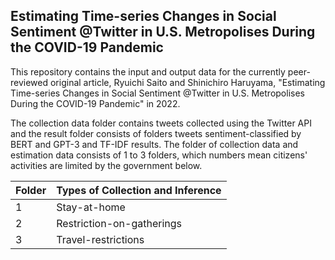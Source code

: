 ## Estimating Time-series Changes in Social Sentiment @Twitter in U.S. Metropolises During the COVID-19 Pandemic

This repository contains the input and output data for the currently peer-reviewed original article, Ryuichi Saito and Shinichiro Haruyama, "Estimating Time-series Changes in Social Sentiment @Twitter in U.S. Metropolises During the COVID-19 Pandemic" in 2022.

The collection data folder contains tweets collected using the Twitter API and the result folder consists of folders tweets sentiment-classified by BERT and GPT-3 and TF-IDF results. The folder of collection data and estimation data consists of 1 to 3 folders, which numbers mean citizens' activities are limited by the government below.

| Folder | Types of Collection and Inference |
| --- | --- |
| 1 | Stay-at-home |
| 2 | Restriction-on-gatherings |
| 3 | Travel-restrictions |
